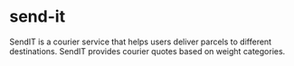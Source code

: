 # send-it

SendIT is a courier service that helps users deliver parcels to different destinations. SendIT
                provides courier quotes based on weight categories.